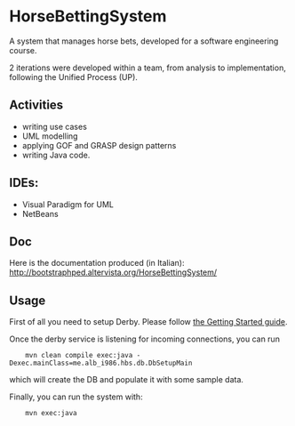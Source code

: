 HorseBettingSystem
==================

A system that manages horse bets, developed for a software engineering course.

2 iterations were developed within a team, from analysis to implementation,
following the Unified Process (UP).

## Activities
- writing use cases
- UML modelling
- applying GOF and GRASP design patterns
- writing Java code.

## IDEs:
- Visual Paradigm for UML
- NetBeans

## Doc
Here is the documentation produced (in Italian):
http://bootstraphped.altervista.org/HorseBettingSystem/

## Usage
First of all you need to setup Derby.
Please follow [the Getting Started guide](https://builds.apache.org/job/Derby-docs/lastSuccessfulBuild/artifact/trunk/out/getstart/index.html).

Once the derby service is listening for incoming connections, you can run

        mvn clean compile exec:java -Dexec.mainClass=me.alb_i986.hbs.db.DbSetupMain

which will create the DB and populate it with some sample data.

Finally, you can run the system with:

        mvn exec:java
